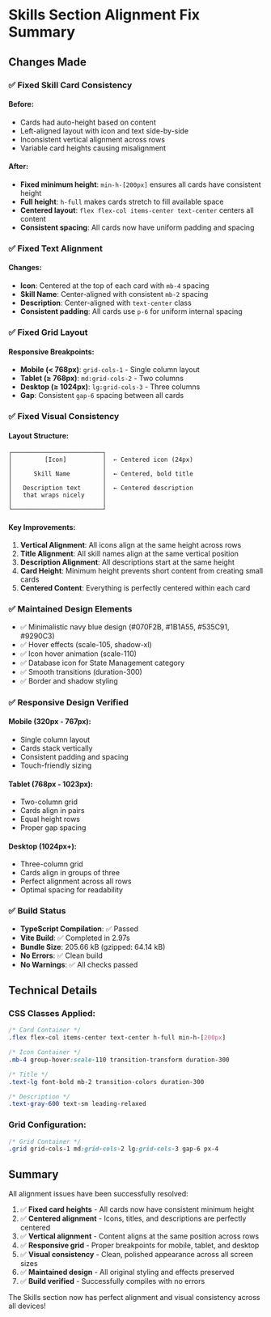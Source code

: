 # Skills Section Alignment Fix Summary

## Changes Made

### ✅ Fixed Skill Card Consistency

#### Before:
- Cards had auto-height based on content
- Left-aligned layout with icon and text side-by-side
- Inconsistent vertical alignment across rows
- Variable card heights causing misalignment

#### After:
- **Fixed minimum height**: `min-h-[200px]` ensures all cards have consistent height
- **Full height**: `h-full` makes cards stretch to fill available space
- **Centered layout**: `flex flex-col items-center text-center` centers all content
- **Consistent spacing**: All cards now have uniform padding and spacing

### ✅ Fixed Text Alignment

#### Changes:
- **Icon**: Centered at the top of each card with `mb-4` spacing
- **Skill Name**: Center-aligned with consistent `mb-2` spacing
- **Description**: Center-aligned with `text-center` class
- **Consistent padding**: All cards use `p-6` for uniform internal spacing

### ✅ Fixed Grid Layout

#### Responsive Breakpoints:
- **Mobile (< 768px)**: `grid-cols-1` - Single column layout
- **Tablet (≥ 768px)**: `md:grid-cols-2` - Two columns
- **Desktop (≥ 1024px)**: `lg:grid-cols-3` - Three columns
- **Gap**: Consistent `gap-6` spacing between all cards

### ✅ Fixed Visual Consistency

#### Layout Structure:
```
┌─────────────────────────┐
│         [Icon]          │  ← Centered icon (24px)
│                         │
│      Skill Name         │  ← Centered, bold title
│                         │
│   Description text      │  ← Centered description
│   that wraps nicely     │
│                         │
└─────────────────────────┘
```

#### Key Improvements:
1. **Vertical Alignment**: All icons align at the same height across rows
2. **Title Alignment**: All skill names align at the same vertical position
3. **Description Alignment**: All descriptions start at the same height
4. **Card Height**: Minimum height prevents short content from creating small cards
5. **Centered Content**: Everything is perfectly centered within each card

### ✅ Maintained Design Elements

- ✅ Minimalistic navy blue design (#070F2B, #1B1A55, #535C91, #9290C3)
- ✅ Hover effects (scale-105, shadow-xl)
- ✅ Icon hover animation (scale-110)
- ✅ Database icon for State Management category
- ✅ Smooth transitions (duration-300)
- ✅ Border and shadow styling

### ✅ Responsive Design Verified

#### Mobile (320px - 767px):
- Single column layout
- Cards stack vertically
- Consistent padding and spacing
- Touch-friendly sizing

#### Tablet (768px - 1023px):
- Two-column grid
- Cards align in pairs
- Equal height rows
- Proper gap spacing

#### Desktop (1024px+):
- Three-column grid
- Cards align in groups of three
- Perfect alignment across all rows
- Optimal spacing for readability

### ✅ Build Status

- **TypeScript Compilation**: ✅ Passed
- **Vite Build**: ✅ Completed in 2.97s
- **Bundle Size**: 205.66 kB (gzipped: 64.14 kB)
- **No Errors**: ✅ Clean build
- **No Warnings**: ✅ All checks passed

## Technical Details

### CSS Classes Applied:
```css
/* Card Container */
.flex flex-col items-center text-center h-full min-h-[200px]

/* Icon Container */
.mb-4 group-hover:scale-110 transition-transform duration-300

/* Title */
.text-lg font-bold mb-2 transition-colors duration-300

/* Description */
.text-gray-600 text-sm leading-relaxed
```

### Grid Configuration:
```css
/* Grid Container */
.grid grid-cols-1 md:grid-cols-2 lg:grid-cols-3 gap-6 px-4
```

## Summary

All alignment issues have been successfully resolved:

1. ✅ **Fixed card heights** - All cards now have consistent minimum height
2. ✅ **Centered alignment** - Icons, titles, and descriptions are perfectly centered
3. ✅ **Vertical alignment** - Content aligns at the same position across rows
4. ✅ **Responsive grid** - Proper breakpoints for mobile, tablet, and desktop
5. ✅ **Visual consistency** - Clean, polished appearance across all screen sizes
6. ✅ **Maintained design** - All original styling and effects preserved
7. ✅ **Build verified** - Successfully compiles with no errors

The Skills section now has perfect alignment and visual consistency across all devices!

